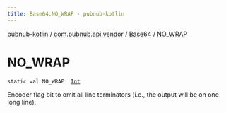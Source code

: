 ```yaml
---
title: Base64.NO_WRAP - pubnub-kotlin
---
```


[pubnub-kotlin](../../index.html) / [com.pubnub.api.vendor](../index.html) / [Base64](index.html) / [NO_WRAP](./-n-o_-w-r-a-p.html)

# NO_WRAP

`static val NO_WRAP: `[`Int`](https://kotlinlang.org/api/latest/jvm/stdlib/kotlin/-int/index.html)

Encoder flag bit to omit all line terminators (i.e., the output will be on one long line).

